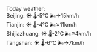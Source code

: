 Today weather:  
Beijing: ☀️ 🌡️-5°C 🌬️→15km/h  
Tianjin: ☀️ 🌡️-4°C 🌬️↘11km/h  
Shijiazhuang: ☀️ 🌡️-2°C 🌬️↗4km/h  
Tangshan: ☀️ 🌡️-6°C 🌬️→7km/h  
